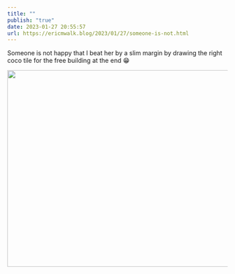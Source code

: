 ```yaml
---
title: ""
publish: "true"
date: 2023-01-27 20:55:57
url: https://ericmwalk.blog/2023/01/27/someone-is-not.html
---
```

Someone is not happy that I beat her by a slim margin by drawing the right coco tile for the free building at the end 😁


<img src="uploads/2023/2610a55794.jpg" width="600" height="450" alt="">